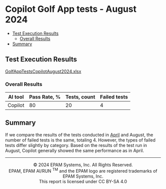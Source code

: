 # Copilot Golf App tests - August 2024

- [Test Execution Results](#test-execution-results)
    - [Overall Results](#overall-results)
- [Summary](#summary)

## Test Execution Results

[GolfAppTestsCopilotAugust2024.xlsx](../../../../reports/GolfAppTestsCopilotAugust2024.xlsx)

### Overall Results

| AI tool | Pass Rate, % | Tests, count | Failed tests |
|---------|--------------|--------------|--------------|
| Copilot | 80           | 20           | 4            |

## Summary

If we compare the results of the tests conducted in [April](../gemini-copilot-amazon-q-golf-app-tests-april-2024.md) and August, the number of failed tests is the same, totaling 4. However, the types of failed tests differ slightly by category.
Based on the results of the test run in August, Copilot generally showed the same performance as in April.

---
<p style="text-align: center;">    © 2024 EPAM Systems, Inc. All Rights Reserved.<br/>    EPAM, EPAM AI/RUN <sup>TM</sup> and the EPAM logo are registered trademarks of EPAM Systems, Inc.<br>    This report is licensed under CC BY-SA 4.0<br/></p>